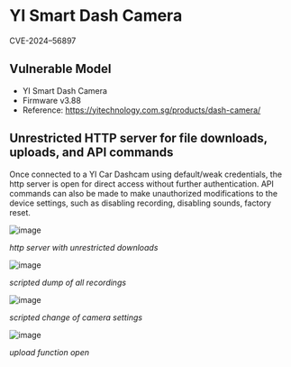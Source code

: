 # YI Smart Dash Camera
CVE-2024–56897

## Vulnerable Model
 - YI Smart Dash Camera
 - Firmware v3.88
 - Reference: https://yitechnology.com.sg/products/dash-camera/

## Unrestricted HTTP server for file downloads, uploads, and API commands
Once connected to a YI Car Dashcam using default/weak credentials, the http server is open for direct access without further authentication. API commands can also be made to make unauthorized modifications to the device settings, such as disabling recording, disabling sounds, factory reset.

![image](https://github.com/user-attachments/assets/14b96933-7316-403d-b729-5f4880d8aacd)

*http server with unrestricted downloads*


![image](https://github.com/user-attachments/assets/03070c7e-cbb4-4821-a965-aaa82e4e5521)

*scripted dump of all recordings*


![image](https://github.com/user-attachments/assets/b610ac7b-dcef-4065-9531-a3c27f7106cd)

*scripted change of camera settings*


![image](https://github.com/user-attachments/assets/37e8d6ef-6d0a-4a1c-b572-fee2b0faf509)

*upload function open*
